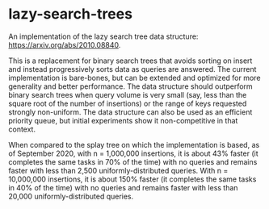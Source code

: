 # lazy-search-trees
An implementation of the lazy search tree data structure: https://arxiv.org/abs/2010.08840.

This is a replacement for binary search trees that avoids sorting on insert and instead progressively sorts data as queries are answered. The current implementation is bare-bones, but can be extended and optimized for more generality and better performance. The data structure should outperform binary search trees when query volume is very small (say, less than the square root of the number of insertions) or the range of keys requested strongly non-uniform. The data structure can also be used as an efficient priority queue, but initial experiments show it non-competitive in that context.

When compared to the splay tree on which the implementation is based, as of September 2020, with n = 1,000,000 insertions, it is about 43% faster (it completes the same tasks in 70% of the time) with no queries and remains faster with less than 2,500 uniformly-distributed queries. With n = 10,000,000 insertions, it is about 150% faster (it completes the same tasks in 40% of the time) with no queries and remains faster with less than 20,000 uniformly-distributed queries.
